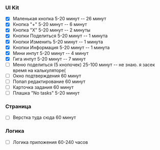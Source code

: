 ### UI Kit
- [X] Маленькая кнопка 5-20 минут -- 26 минут
- [X] Кнопка "+" 5-20 минут -- 6 минут
- [X] Кнопка "Х" 5-20 минут -- 2 минуты
- [X] Кнопки Поделиться 5-20 минут -- 1 минута
- [X] Кнопки Изменить 5-20 минут -- 1 минута
- [X] Кнопки Информация 5-20 минут -- 1 минута
- [X] Мини инпут 5-20 минут -- 4 минут
- [X] Гига инпут 5-20 минут -- 7 минут
- [ ] Меню поделиться (5 кнопочек) 25-100 минут -- не знаю. я засек время на калькуляторе(
- [ ] Окно подтверждения 60 минут
- [ ] Попап редактирование 60 минут
- [ ] Карточка задания 60 минут
- [ ] Плашка "No tasks" 5-20 минут

### Страница
- [ ] Верстка туда сюда 60 минут

### Логика
- [ ] Логика приложения 60-240 часов
